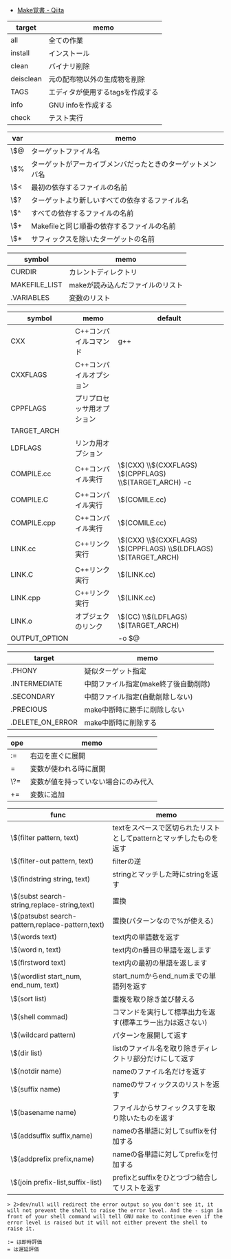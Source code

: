 - [Make覚書 - Qiita](https://qiita.com/Shigets/items/27170827707e5136ee89)

| target | memo |
| --- | --- |
| all | 全ての作業 |
| install | インストール |
| clean | バイナリ削除 |
| deisclean | 元の配布物以外の生成物を削除 |
| TAGS | エディタが使用するtagsを作成する |
| info | GNU infoを作成する |
| check | テスト実行 |

| var | memo |
| --- | --- |
| \\$@ | ターゲットファイル名 |
| \\$% | ターゲットがアーカイブメンバだったときのターゲットメンバ名 |
| \\$< | 最初の依存するファイルの名前 |
| \\$? | ターゲットより新しいすべての依存するファイル名 |
| \\$^ | すべての依存するファイルの名前 |
| \\$+ | Makefileと同じ順番の依存するファイルの名前 |
| \\$\* | サフィックスを除いたターゲットの名前 |

| symbol | memo |
| --- | --- |
| CURDIR | カレントディレクトリ |
| MAKEFILE\_LIST | makeが読み込んだファイルのリスト |
| .VARIABLES | 変数のリスト |

| symbol | memo | default |
| --- | --- | --- |
| CXX | C++コンパイルコマンド | g++ |
| CXXFLAGS | C++コンパイルオプション |  |
| CPPFLAGS | プリプロセッサ用オプション |  |
| TARGET\_ARCH |  |  |
| LDFLAGS | リンカ用オプション |  |
| COMPILE.cc | C++コンパイル実行 | \\$(CXX) \\$(CXXFLAGS) \\$(CPPFLAGS) \\$(TARGET\_ARCH) -c |
| COMPILE.C | C++コンパイル実行 | \\$(COMILE.cc) |
| COMPILE.cpp | C++コンパイル実行 | \\$(COMILE.cc) |
| LINK.cc | C++リンク実行 | \\$(CXX) \\$(CXXFLAGS) \\$(CPPFLAGS) \\$(LDFLAGS) \\$(TARGET\_ARCH) |
| LINK.C | C++リンク実行 | \\$(LINK.cc) |
| LINK.cpp | C++リンク実行 | \\$(LINK.cc) |
| LINK.o | オブジェクのリンク | \\$(CC) \\$(LDFLAGS) \\$(TARGET\_ARCH) |
| OUTPUT\_OPTION |  | -o $@ |

| target | memo |
| --- | --- |
| .PHONY | 疑似ターゲット指定 |
| .INTERMEDIATE | 中間ファイル指定(make終了後自動削除) |
| .SECONDARY | 中間ファイル指定(自動削除しない) |
| .PRECIOUS | make中断時に勝手に削除しない |
| .DELETE\_ON\_ERROR | make中断時に削除する |

| ope | memo |
| --- | --- |
| := | 右辺を直ぐに展開 |
| = | 変数が使われる時に展開 |
| \\?= | 変数が値を持っていない場合にのみ代入 |
| += | 変数に追加 |

| func | memo |
| --- | --- |
| \\$(filter pattern, text) | textをスペースで区切られたリストとしてpatternとマッチしたものを返す |
| \\$(filter-out pattern, text) | filterの逆 |
| \\$(findstring string, text) | stringとマッチした時にstringを返す |
| \\$(subst search-string,replace-string,text) | 置換 |
| \\$(patsubst search-pattern,replace-pattern,text) | 置換(パターンなので%が使える) |
| \\$(words text) | text内の単語数を返す |
| \\$(word n, text) | text内のn番目の単語を返します |
| \\$(firstword text) | text内の最初の単語を返します |
| \\$(wordlist start\_num, end\_num, text) | start\_numからend\_numまでの単語列を返す |
| \\$(sort list) | 重複を取り除き並び替える |
| \\$(shell commad) | コマンドを実行して標準出力を返す(標準エラー出力は返さない) |
| \\$(wildcard pattern) | パターンを展開して返す |
| \\$(dir list) | listのファイル名を取り除きディレクトリ部分だけにして返す |
| \\$(notdir name) | nameのファイル名だけを返す |
| \\$(suffix name) | nameのサフィックスのリストを返す |
| \\$(basename name) | ファイルからサフィックスすを取り除いたものを返す |
| \\$(addsuffix suffix,name) | nameの各単語に対してsuffixを付加する |
| \\$(addprefix prefix,name) | nameの各単語に対してprefixを付加する |
| \\$(join prefix-list,suffix-list) | prefixとsuffixをひとつづつ結合してリストを返す |



```
> 2>dev/null will redirect the error output so you don't see it, it will not prevent the shell to raise the error level. And the - sign in front of your shell command will tell GNU make to continue even if the error level is raised but it will not either prevent the shell to raise it.

:= は即時評価
= は遅延評価
```
